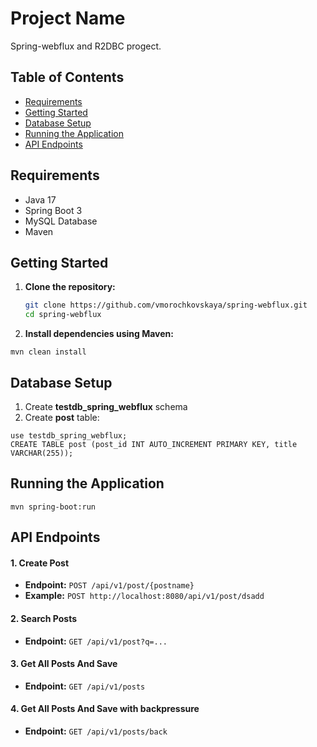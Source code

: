 # Project Name

Spring-webflux and R2DBC progect.

## Table of Contents

- [Requirements](#requirements)
- [Getting Started](#getting-started)
- [Database Setup](#database-setup)
- [Running the Application](#running-the-application)
- [API Endpoints](#api-endpoints)

## Requirements

- Java 17
- Spring Boot 3
- MySQL Database
- Maven

## Getting Started

1. **Clone the repository:**

   ```bash
   git clone https://github.com/vmorochkovskaya/spring-webflux.git
   cd spring-webflux

2. **Install dependencies using Maven:**

```
mvn clean install
```

## Database Setup
   1. Create **testdb_spring_webflux** schema
   2. Create **post** table:
   ```
   use testdb_spring_webflux;
   CREATE TABLE post (post_id INT AUTO_INCREMENT PRIMARY KEY, title VARCHAR(255));
   ```
## Running the Application
```
mvn spring-boot:run
```

## API Endpoints
#### 1. Create Post
- **Endpoint:** `POST /api/v1/post/{postname}`
- **Example:** `POST http://localhost:8080/api/v1/post/dsadd`
#### 2. Search Posts
- **Endpoint:** `GET /api/v1/post?q=...`
#### 3. Get All Posts And Save
- **Endpoint:** `GET /api/v1/posts`
#### 4. Get All Posts And Save with backpressure
- **Endpoint:** `GET /api/v1/posts/back`


